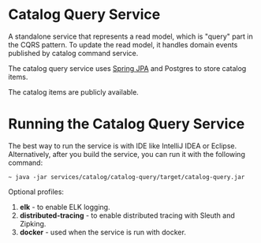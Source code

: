 # Catalog Query Service

A standalone service that represents a read model, which is "query" part in the CQRS pattern. To update the read model, 
it handles domain events published by catalog command service.

The catalog query service uses [Spring JPA](https://spring.io/projects/spring-data-jpa) and Postgres to store catalog 
items.

The catalog items are publicly available.

# Running the Catalog Query Service
The best way to run the service is with IDE like IntelliJ IDEA or Eclipse. Alternatively, after you build the service,
you can run it with the following command:

    ~ java -jar services/catalog/catalog-query/target/catalog-query.jar

Optional profiles:
1. **elk** - to enable ELK logging.
2. **distributed-tracing** - to enable distributed tracing with Sleuth and Zipking.
3. **docker** - used when the service is run with docker.
